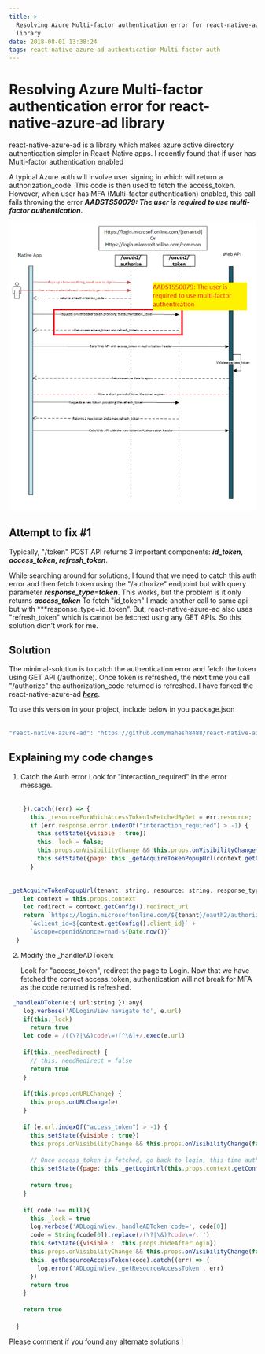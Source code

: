 ```yaml
---
title: >-
  Resolving Azure Multi-factor authentication error for react-native-azure-ad
  library
date: 2018-08-01 13:38:24
tags: react-native azure-ad authentication Multi-factor-auth
---
```



# Resolving Azure Multi-factor authentication error for react-native-azure-ad library

react-native-azure-ad is a library which makes azure active directory authentication simpler in React-Native apps. I recently found that if user has Multi-factor authentication enabled

A typical Azure auth will involve user signing in which will return a authorization_code. 
This code is then used to fetch the access_token. However, when user has MFA (Multi-factor authentication) enabled, this call fails throwing the error ***AADSTS50079: The user is required to use multi-factor authentication.***


![Multi-factor auth issue](https://github.com/mahesh8488/static-warehouse/blob/master/images/Multi-factor%20authentication%20error.png?raw=true)



## Attempt to fix #1
Typically, "/token" POST API returns 3 important components: ***id_token, access_token, refresh_token***.

While searching around for solutions, I found that we need to catch this auth error and then fetch token using the "/authorize" endpoint but with query parameter ***response_type=token***.
This works, but the problem is it only returns ***access_token***
To fetch "id_token" I made another call to same api but with ***response_type=id_token".
But, react-native-azure-ad also uses "refresh_token" which is cannot be fetched using any GET APIs. So this solution didn't work for me.


## Solution
The minimal-solution is to catch the authentication error and fetch the token using GET API (/authorize).
Once token is refreshed, the next time you call "/authorize" the authorization_code returned is refreshed.
I have forked the react-native-azure-ad ***[here](https://github.com/mahesh8488/react-native-azure-ad)***.

To use this version in your project, include below in you package.json

````js

"react-native-azure-ad": "https://github.com/mahesh8488/react-native-azure-ad/archive/v1.0.tar.gz",

````



## Explaining my code changes

1. Catch the Auth error
    Look for "interaction_required" in the error message.

````js

    }).catch((err) => {
      this._resourceForWhichAccessTokenIsFetchedByGet = err.resource;
      if (err.response.error.indexOf("interaction_required") > -1) {
        this.setState({visible : true})
        this._lock = false;
        this.props.onVisibilityChange && this.props.onVisibilityChange(false)
        this.setState({page: this._getAcquireTokenPopupUrl(context.getConfig().tenant, err.resource, "token")});
      }

````

````js

_getAcquireTokenPopupUrl(tenant: string, resource: string, response_type: string): string {
    let context = this.props.context
    let redirect = context.getConfig().redirect_uri
    return `https://login.microsoftonline.com/${tenant}/oauth2/authorize?response_type=${response_type}&resource=${resource}` +
      `&client_id=${context.getConfig().client_id}` +
      `&scope=openid&nonce=rnad-${Date.now()}`
  }

````


2. Modify the _handleADToken:

    Look for "access_token", redirect the page to Login. Now that we have fetched the correct access_token, authentication will not break for MFA as the code returned is refreshed.

````js
 _handleADToken(e:{ url:string }):any{
    log.verbose('ADLoginView navigate to', e.url)
    if(this._lock)
      return true
    let code = /((\?|\&)code\=)[^\&]+/.exec(e.url) 

    if(this._needRedirect) {
      // this._needRedirect = false
      return true
    }

    if(this.props.onURLChange) {
      this.props.onURLChange(e)
    }

    if (e.url.indexOf("access_token") > -1) {
      this.setState({visible : true})
      this.props.onVisibilityChange && this.props.onVisibilityChange(false)

      // Once access_token is fetched, go back to login, this time auth will go fine.
      this.setState({page: this._getLoginUrl(this.props.context.getConfig().tenant)});

      return true;
    }
    
    if( code !== null){
      this._lock = true
      log.verbose('ADLoginView._handleADToken code=', code[0])
      code = String(code[0]).replace(/(\?|\&)?code\=/,'')
      this.setState({visible : !this.props.hideAfterLogin})
      this.props.onVisibilityChange && this.props.onVisibilityChange(false)
      this._getResourceAccessToken(code).catch((err) => {
        log.error('ADLoginView._getResourceAccessToken', err)
      })
      return true
    }

    return true

  }
````

Please comment if you found any alternate solutions !
